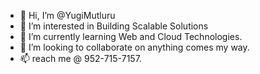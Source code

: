 - 👋 Hi, I’m @YugiMutluru
- 👀 I’m interested in  Building Scalable Solutions
- 🌱 I’m currently learning Web and Cloud Technologies.
- 💞️ I’m looking to collaborate on anything comes my way. 
- 📫 reach me @ 952-715-7157. 
